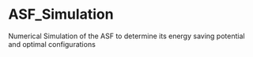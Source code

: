 # ASF_Simulation
Numerical Simulation of the ASF to determine its energy saving potential and optimal configurations
